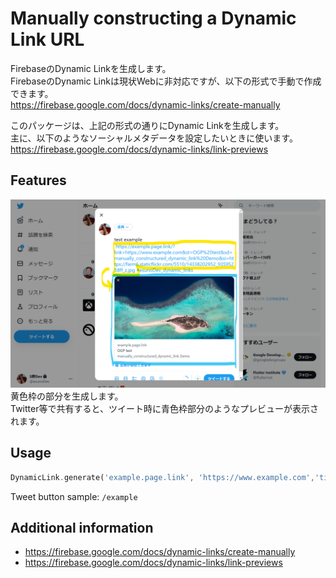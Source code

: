 <!--
This README describes the package. If you publish this package to pub.dev,
this README's contents appear on the landing page for your package.

For information about how to write a good package README, see the guide for
[writing package pages](https://dart.dev/guides/libraries/writing-package-pages).

For general information about developing packages, see the Dart guide for
[creating packages](https://dart.dev/guides/libraries/create-library-packages)
and the Flutter guide for
[developing packages and plugins](https://flutter.dev/developing-packages).
-->
# Manually constructing a Dynamic Link URL

FirebaseのDynamic Linkを生成します。  
FirebaseのDynamic Linkは現状Webに非対応ですが、以下の形式で手動で作成できます。  
https://firebase.google.com/docs/dynamic-links/create-manually

このパッケージは、上記の形式の通りにDynamic Linkを生成します。  
主に、以下のようなソーシャルメタデータを設定したいときに使います。  
https://firebase.google.com/docs/dynamic-links/link-previews

## Features

![example image](/images/example.png)
黄色枠の部分を生成します。  
Twitter等で共有すると、ツイート時に青色枠部分のようなプレビューが表示されます。

## Usage

```dart
DynamicLink.generate('example.page.link', 'https://www.example.com','title', 'description', 'https://URLtoImage.png');
```
Tweet button sample: `/example`

## Additional information
 - https://firebase.google.com/docs/dynamic-links/create-manually
 - https://firebase.google.com/docs/dynamic-links/link-previews

